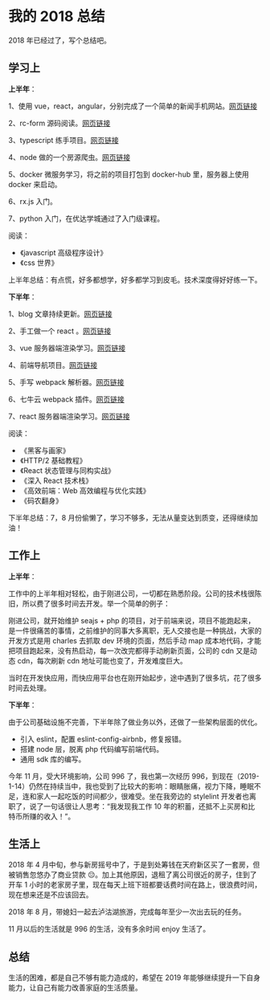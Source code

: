 # 我的 2018 总结

2018 年已经过了，写个总结吧。

## 学习上

**上半年**：

1、使用 vue，react，angular，分别完成了一个简单的新闻手机网站。[网页链接](https://github.com/hengliyin/react-kandian)

2、rc-form 源码阅读。[网页链接](https://github.com/hengliyin/antd-form-demo)

3、typescript 练手项目。[网页链接](https://github.com/hengliyin/notepad)

4、node 做的一个房源爬虫。[网页链接](https://github.com/hengliyin/cdfang-spider)

5、docker 微服务学习，将之前的项目打包到 docker-hub 里，服务器上使用 docker 来启动。

6、rx.js 入门。

7、python 入门，在优达学城通过了入门级课程。

阅读：

- 《javascript 高级程序设计》
- 《css 世界》

上半年总结：有点慌，好多都想学，好多都学习到皮毛。技术深度得好好练一下。

**下半年**：

1、blog 文章持续更新。[网页链接](https://hengli.xyz/)

2、手工做一个 react 。[网页链接](https://github.com/hengliyin/diy-react)

3、vue 服务器端渲染学习。[网页链接](https://github.com/hengliyin/vue-todolist)

4、前端导航项目。[网页链接](https://github.com/hengliyin/front-end-navigation)

5、手写 webpack 解析器。[网页链接](https://github.com/hengliyin/diy-webpack)

6、七牛云 webpack 插件。[网页链接](https://github.com/hengliyin/qiniu-upload-plugin)

7、react 服务器端渲染学习。[网页链接](https://github.com/hengliyin/react-ssr-demo)

阅读：

- 《黑客与画家》
- 《HTTP/2 基础教程》
- 《React 状态管理与同构实战》
- 《深入 React 技术栈》
- 《高效前端：Web 高效编程与优化实践》
- 《码农翻身》

下半年总结：7，8 月份偷懒了，学习不够多，无法从量变达到质变，还得继续加油！

## 工作上

**上半年**：

工作中的上半年相对轻松，由于刚进公司，一切都在熟悉阶段。公司的技术栈很陈旧，所以费了很多时间去开发。举一个简单的例子：

刚进公司，就开始维护 seajs + php 的项目，对于前端来说，项目不能跑起来，是一件很痛苦的事情，之前维护的同事大多离职，无人交接也是一种挑战，大家的开发方式是用 charles 去抓取 dev 环境的页面，然后手动 map 成本地代码，才能把项目跑起来，没有热启动，每一次改完都得手动刷新页面，公司的 cdn 又是动态 cdn，每次刷新 cdn 地址可能也变了，开发难度巨大。

当时在开发快应用，而快应用平台也在刚开始起步，途中遇到了很多坑，花了很多时间去处理。

**下半年**：

由于公司基础设施不完善，下半年除了做业务以外，还做了一些架构层面的优化。

- 引入 eslint，配置 eslint-config-airbnb，修复报错。
- 搭建 node 层，脱离 php 代码编写前端代码。
- 通用 sdk 库的编写。

今年 11 月，受大环境影响，公司 996 了，我也第一次经历 996，到现在（2019-1-14）仍然在持续当中，我也受到了比较大的影响：眼睛胀痛，视力下降，睡眠不足，连和家人一起吃饭的时间都少，很难受。坐在我旁边的 stylelint 开发者也离职了，说了一句话很让人思考：“我发现我工作 10 年的积蓄，还抵不上买房和比特币所赚的收入！”。

## 生活上

2018 年 4 月中旬，参与新房摇号中了，于是到处筹钱在天府新区买了一套房，但被销售忽悠办了商业贷款 😔。加上其他原因，退租了离公司很近的房子，住到了开车 1 小时的老家房子里，现在每天上班下班都要话费时间在路上，很浪费时间，现在想来还是不应该回去。

2018 年 8 月，带媳妇一起去泸沽湖旅游，完成每年至少一次出去玩的任务。

11 月以后的生活就是 996 的生活，没有多余时间 enjoy 生活了。

## 总结

生活的困难，都是自己不够有能力造成的，希望在 2019 年能够继续提升一下自身能力，让自己有能力改善家庭的生活质量。
